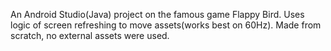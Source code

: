 An Android Studio(Java) project on the famous game Flappy Bird. Uses logic of screen refreshing to move assets(works best on 60Hz).
Made from scratch, no external assets were used.
